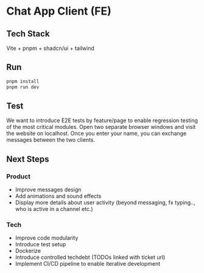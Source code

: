 # Chat App Client (FE)

## Tech Stack

Vite + pnpm + shadcn/ui + tailwind

## Run

```bash
pnpm install
pnpm run dev
```

## Test

We want to introduce E2E tests by feature/page to enable regression testing of the most critical modules.
Open two separate browser windows and visit the website on localhost. Once you enter your name, you can exchange messages between the two clients.

## Next Steps

### Product

- Improve messages design
- Add animations and sound effects
- Display more details about user activity (beyond messaging, fx typing.., who is active in a channel etc.)

### Tech

- Improve code modularity
- Introduce test setup
- Dockerize
- Introduce controlled techdebt (TODOs linked with ticket url)
- Implement CI/CD pipeline to enable iterative development
